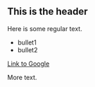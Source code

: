 ## This is the header

Here is some regular text.
* bullet1
* bullet2

[Link to Google](http://www.google.com)

More text.
